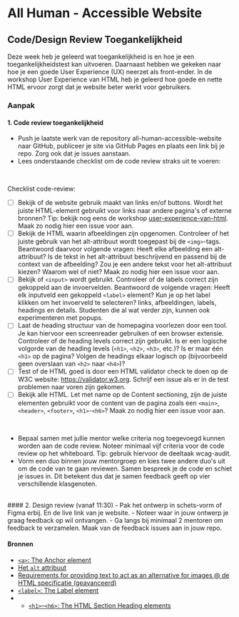 # All Human - Accessible Website

## Code/Design Review Toegankelijkheid
Deze week heb je geleerd wat toegankelijkheid is en hoe je een toegankelijkheidstest kan uitvoeren. 
Daarnaast hebben we gekeken naar hoe je een goede User Experience (UX) neerzet als front-ender. In de workshop User Experience van HTML heb je geleerd hoe goede en nette HTML ervoor zorgt dat je website beter werkt voor gebruikers. 

### Aanpak

#### 1. Code review toegankelijkheid
- Push je laatste werk van de repository all-human-accessible-website naar GitHub, publiceer je site via GitHub Pages en plaats een link bij je repo. Zorg ook dat je issues aanstaan.
- Lees onderstaande checklist om de code review straks uit te voeren:

<br/>

Checklist code-review:
- [ ] Bekijk of de website gebruik maakt van links en/of buttons. Wordt het juiste HTML-element gebruikt voor links naar andere pagina's of externe bronnen? Tip: bekijk nog eens de workshop [user-experience-van-html](https://github.com/fdnd-task/all-human-accessible-website/blob/main/docs/user-experience-van-html.md#links). Maak zo nodig hier een issue voor aan.
- [ ] Bekijk de HTML waarin afbeeldingen zijn opgenomen. Controleer of het juiste gebruik van het alt-attribuut wordt toegepast bij de `<img>`-tags. Beantwoord daarvoor volgende vragen: Heeft elke afbeelding een alt-attribuut? Is de tekst in het alt-attribuut beschrijvend en passend bij de context van de afbeelding? Zou je een andere tekst voor het alt-attribuut kiezen? Waarom wel of niet? Maak zo nodig hier een issue voor aan.
- [ ] Bekijk of `<input>` wordt gebruikt. Controleer of de labels correct zijn gekoppeld aan de invoervelden. Beantwoord de volgende vragen: Heeft elk inputveld een gekoppeld `<label>` element? Kun je op het label klikken om het invoerveld te selecteren? 
links, afbeeldingen, labels, headings en details. Studenten die al wat verder zijn, kunnen ook experimenteren met popups.
- [ ] Laat de heading structuur van de homepagina voorlezen door een tool. Je kan hiervoor een screenreader gebruiken of een browser extensie. Controleer of de heading levels correct zijn gebruikt. Is er een logische volgorde van de heading levels (`<h1>`, `<h2>`, `<h3>`, etc.)? Is er maar één `<h1>` op de pagina? Volgen de headings elkaar logisch op (bijvoorbeeld geen overslaan van `<h2>` naar `<h4>`)?
- [ ] Test of de HTML goed is door een HTML validator check te doen op de W3C website: https://validator.w3.org. Schrijf een issue als er in de test problemen naar voren zijn gekomen. 
- [ ] Bekijk alle HTML. Let met name op de Content sectioning, zijn de juiste elementen gebruikt voor de content van de pagina zoals een `<main>`, `<header>`, `<footer>`, `<h1>`-`<h6>`? Maak zo nodig hier een issue voor aan.
<br/>

- Bepaal samen met jullie mentor welke criteria nog toegevoegd kunnen worden aan de code review. Noteer minimaal vijf criteria voor de code review op het whiteboard. Tip: gebruik hiervoor de deeltaak wcag-audit.
- Vorm een duo binnen jouw mentorgroep en kies twee andere duo's uit om de code van te gaan reviewen. Samen bespreek je de code en schiet je issues in. Dit betekent dus dat je samen feedback geeft op vier verschillende klasgenoten. 

<br/>
#### 2. Design review (vanaf 11:30)
- Pak het ontwerp in schets-vorm of Figma erbij. En de live link van je website.
- Noteer waar in jouw ontwerp je graag feedback op wil ontvangen.
- Ga langs bij minimaal 2 mentoren om feedback te verzamelen. Maak van de feedback issues aan in jouw repo. 

#### Bronnen

- [`<a>`: The Anchor element](https://developer.mozilla.org/en-US/docs/Web/HTML/Element/a)
- [Het `alt` attribuut](https://developer.mozilla.org/en-US/docs/Web/API/HTMLImageElement/alt#usage_notes)
- [Requirements for providing text to act as an alternative for images @ de HTML specificatie (geavanceerd)](https://html.spec.whatwg.org/multipage/images.html#alt)
- [`<label>`: The Label element](https://developer.mozilla.org/en-US/docs/Web/HTML/Element/label)
- - [`<h1>`–`<h6>`: The HTML Section Heading elements](https://developer.mozilla.org/en-US/docs/Web/HTML/Element/Heading_Elements)



<!-- 
In de code en design review de "UX van HTML" workshop laten terugkomen 

En misschien studenten optioneel om design feedback laten vragen? Moeten ze zelf bedenken waar ze feedback op willen en dan naar 2 mensen stappen

-->



